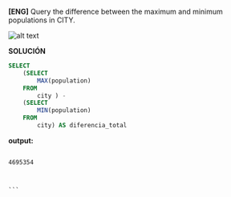 
**[ENG]**
Query the difference between the maximum and minimum populations in CITY.





![alt text](image.jpg)


**SOLUCIÓN**

```sql
SELECT
    (SELECT 
        MAX(population)
    FROM
        city ) -
    (SELECT
        MIN(population)
    FROM
        city) AS diferencia_total


```


**output:**


````

4695354



```